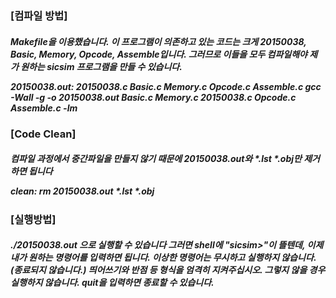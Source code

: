 <h3>[컴파일 방법]</h3>
<h5>Makefile을 이용했습니다.
이 프로그램이 의존하고 있는 코드는 크게 20150038, Basic, Memory, Opcode, Assemble입니다.
그러므로 이들을 모두 컴파일해야 제가 원하는 sicsim 프로그램을 만들 수 있습니다. 

20150038.out: 20150038.c Basic.c Memory.c Opcode.c Assemble.c
			gcc -Wall -g -o 20150038.out Basic.c Memory.c  20150038.c Opcode.c Assemble.c -lm</h5>

<h3>[Code Clean]</h3>

<h5>컴파일 과정에서 중간파일을 만들지 않기 때문에 20150038.out와 *.lst *.obj만 제거하면 됩니다

clean:
			rm 20150038.out *.lst *.obj</h5>

<h3>[실행방법]</h3>
<h5>./20150038.out 으로 실행할 수 있습니다
그러면 shell에
"sicsim>"이 뜰텐데, 이제 내가 원하는 명령어를 입력하면 됩니다. 
이상한 명령어는 무시하고 실행하지 않습니다.(종료되지 않습니다.)
띄어쓰기와 반점 등 형식을 엄격히 지켜주십시오. 그렇지 않을 경우 실행하지 않습니다.
quit을 입력하면 종료할 수 있습니다. </h5>
